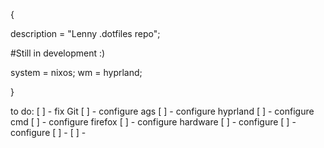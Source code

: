 {

description = "Lenny .dotfiles repo";

#Still in development :)

system = nixos;
wm = hyprland;

}

to do:
[ ] - fix Git
[ ] - configure ags
[ ] - configure hyprland
[ ] - configure cmd
[ ] - configure firefox
[ ] - configure hardware 
[ ] - configure 
[ ] - configure 
[ ] - 
[ ] - 
